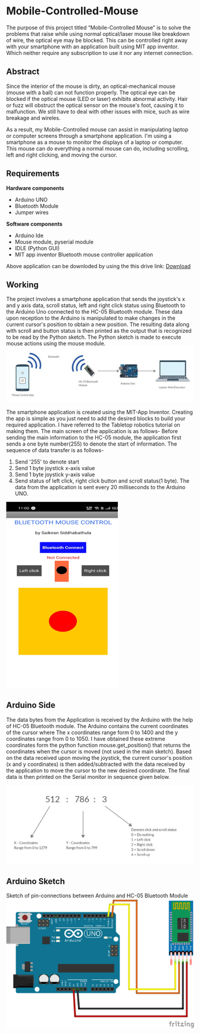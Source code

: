 # **Mobile-Controlled-Mouse**
The purpose of this project titled “Mobile-Controlled Mouse”  is to solve the problems that raise while using normal optical/laser mouse like breakdown of wire, the optical eye may be blocked.
This can be controlled right away with your smartphone with an application built using MIT app inventor.
Which neither require any subscription to use it nor any internet connection. 

## **Abstract**
Since the interior of the mouse is dirty, an optical-mechanical mouse (mouse with a ball) can not function properly.
The optical eye can be blocked if the optical mouse (LED or laser) exhibits abnormal activity.
Hair or fuzz will obstruct the optical sensor on the mouse's foot, causing it to malfunction.
We still have to deal with other issues with mice, such as wire breakage and wireles. 

As a result, my Mobile-Controlled mouse can assist in manipulating laptop or computer screens through a smartphone application.
I'm using a smartphone as a mouse to monitor the displays of a laptop or computer.
This mouse can do everything a normal mouse can do, including scrolling, left and right clicking, and moving the cursor.

## **Requirements** 
**Hardware components**
 * Arduino UNO
 * Bluetooth Module
 * Jumper wires

**Software components**
 * Arduino Ide
 * Mouse module, pyserial module
 * IDLE (Python GUI)
 * MIT app inventor Bluetooth mouse controller application

Above application can be downloded by using the this drive link: [Download](https://drive.google.com/drive/folders/1VsLh-TkJjElhF4hPCY5LZbQA6xE7NChF?usp=sharing)

## **Working**

The project involves a smartphone application that sends the joystick's x and y axis data, scroll status, left and right click status using Bluetooth to the Arduino Uno connected to the HC-05 Bluetooth module. These data upon reception to the Arduino is manipulated to make changes in the current cursor's position to obtain a new position. The resulting data along with scroll and button status is then printed as the output that is recognized to be read by the Python sketch. The Python sketch is made to execute mouse actions using the mouse module.
![image](/Flowchart.jpg)

The smartphone application is created using the MIT-App Inventor. Creating the app is simple as you just need to add the desired blocks to build your required application. I have referred to the Tabletop robotics tutorial on making them. The main screen of the application is as follows-
Before sending the main information to the HC-05 module, the application first sends a one byte number(255) to denote the start of information. The sequence of data transfer is as follows-
1. Send '255' to denote start
2. Send 1 byte joystick x-axis value
3. Send 1 byte joystick y-axis value
4. Send status of left click, right click button and scroll status(1 byte).
The data from the application is sent every 20 milliseconds to the Arduino UNO.
<img src="/UI1.jpeg" width="300" height="500"/>

## **Arduino Side**

The data bytes from the Application is received by the Arduino with the help of HC-05 Bluetooth module. The Arduino contains the current coordinates of the cursor where The x coordinates range form 0 to 1400 and the y coordinates range from 0 to 1050. I have obtained these extreme coordinates form the python function mouse.get_position() that returns the coordinates when the cursor is moved (not used in the main sketch).
Based on the data received upon moving the joystick, the current cursor's position (x and y coordinates) is then added/subtracted with the data received by the application to move the cursor to the new desired coordinate. The final data is then printed on the Serial monitor in sequence given below.

![image](/Arduinoside.jpg)

## **Arduino Sketch**

Sketch of pin-connections between Arduino and HC-05 Bluetooth Module
![image](/pin_diagram.png)
